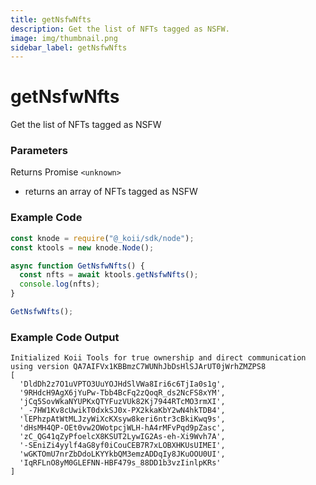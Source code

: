 ```yaml
---
title: getNsfwNfts
description: Get the list of NFTs tagged as NSFW.
image: img/thumbnail.png
sidebar_label: getNsfwNfts
---
```


# getNsfwNfts

Get the list of NFTs tagged as NSFW

### Parameters

Returns Promise `<unknown>`

- returns an array of NFTs tagged as NSFW

### Example Code

```jsx
const knode = require("@_koii/sdk/node");
const ktools = new knode.Node();

async function GetNsfwNfts() {
  const nfts = await ktools.getNsfwNfts();
  console.log(nfts);
}

GetNsfwNfts();
```

### Example Code Output

```
Initialized Koii Tools for true ownership and direct communication using version QA7AIFVx1KBBmzC7WUNhJbDsHlSJArUT0jWrhZMZPS8
[
  'DldDh2z7O1uVPTO3UuYOJHdSlVWa8Iri6c6TjIa0s1g',
  '9RHdcH9AgX6jYuPw-Tbb4BcFq2zQoqR_ds2NcFS8xYM',
  'jCq5SovWkaNYUPKxQTYFuzVUk82Kj7944RTcMO3rmXI',
  '_-7HW1Kv8cUwikT0dxkSJ0x-PX2kkaKbY2wN4hkTDB4',
  'lEPhzpAtWtMLJzyWiXcKXsyw8keri6ntr3cBkiKwq9s',
  'dHsMH4QP-OEt0vw2OWotpcjWLH-hA4rMFvPqd9pZasc',
  'zC_QG41qZyPfoelcX8KSUT2LywIG2As-eh-Xi9Wvh7A',
  '-SEniZi4yylf4aG8yf0iCouCEB7R7xLOBXHKUsUIMEI',
  'wGKTOmU7nrZbDdoLKYYkbQM3emzADDqIy8JKuOOU0UI',
  'IqRFLnO8yM0GLEFNN-HBF479s_88DD1b3vzIinlpKRs'
]
```
